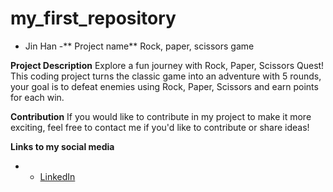 # my_first_repository

- Jin Han
-** Project name**  Rock, paper, scissors game

**Project Description**
Explore a fun journey with Rock, Paper, Scissors Quest! This coding project turns the classic game into an adventure with 5 rounds, your goal is to defeat enemies using Rock, Paper, Scissors and earn points for each win.

**Contribution**
If you would like to contribute in my project to make it more exciting, feel free to contact me if you'd like to contribute or share ideas!

**Links to my social media**
- - [LinkedIn](www.linkedin.com/in/koh-jin-han-931590261)


